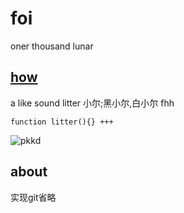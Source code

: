 # foi
oner thousand   lunar
## [how](#about)

a like sound litter 小尔;黑小尔,白小尔
fhh

```
function litter(){} +++
```
   ![pkkd](https://code.aliyun.com/w.d/me/raw/master/12.jpg)
## about
实现git省略